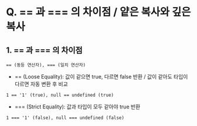 # Q. == 과 === 의 차이점 / 얕은 복사와 깊은 복사

## 1. == 과 === 의 차이점
```
== (동등 연산자), === (일치 연산자)
```
* == (Loose Equality): 값이 같으면 true, 다르면 false 반환 / 값이 같아도 타입이 다르면 자동 변환 후 비교

```
1 == '1' (true), null == undefined (true)
```
* === (Strict Equality): 값과 타입이 모두 같아야 true 반환
```
1 === '1' (false), null === undefined (false)
```
